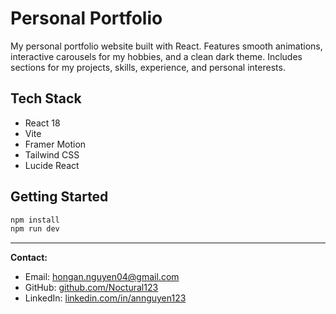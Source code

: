 # Personal Portfolio

My personal portfolio website built with React. Features smooth animations, interactive carousels for my hobbies, and a clean dark theme. Includes sections for my projects, skills, experience, and personal interests.

## Tech Stack

- React 18
- Vite
- Framer Motion
- Tailwind CSS
- Lucide React

## Getting Started

```bash
npm install
npm run dev
```

---

**Contact:**
- Email: hongan.nguyen04@gmail.com
- GitHub: [github.com/Noctural123](https://github.com/Noctural123)
- LinkedIn: [linkedin.com/in/annguyen123](https://linkedin.com/in/annguyen123)
